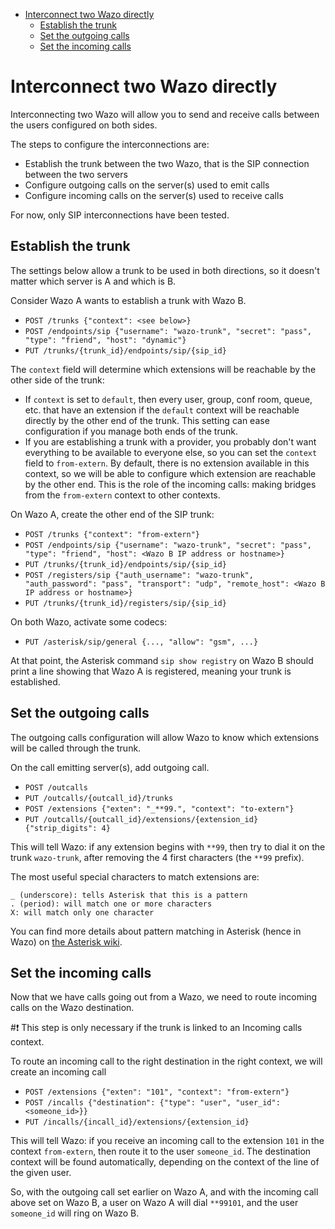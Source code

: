 -   [Interconnect two Wazo directly](#interconnect-two-wazo-directly)
    -   [Establish the trunk](#establish-the-trunk)
    -   [Set the outgoing calls](#set-the-outgoing-calls)
    -   [Set the incoming calls](#set-the-incoming-calls)

Interconnect two Wazo directly
==============================

Interconnecting two Wazo will allow you to send and receive calls
between the users configured on both sides.

The steps to configure the interconnections are:

-   Establish the trunk between the two Wazo, that is the SIP connection
    between the two servers
-   Configure outgoing calls on the server(s) used to emit calls
-   Configure incoming calls on the server(s) used to receive calls

For now, only SIP interconnections have been tested.

Establish the trunk
-------------------

The settings below allow a trunk to be used in both directions, so it
doesn\'t matter which server is A and which is B.

Consider Wazo A wants to establish a trunk with Wazo B.

-   `POST /trunks {"context": <see below>}`
-   `POST /endpoints/sip {"username": "wazo-trunk", "secret": "pass", "type": "friend", "host": "dynamic"}`
-   `PUT /trunks/{trunk_id}/endpoints/sip/{sip_id}`

The `context` field will determine which extensions will be reachable by
the other side of the trunk:

-   If `context` is set to `default`, then every user, group, conf room,
    queue, etc. that have an extension if the `default` context will be
    reachable directly by the other end of the trunk. This setting can
    ease configuration if you manage both ends of the trunk.
-   If you are establishing a trunk with a provider, you probably don\'t
    want everything to be available to everyone else, so you can set the
    `context` field to `from-extern`. By default, there is no extension
    available in this context, so we will be able to configure which
    extension are reachable by the other end. This is the role of the
    incoming calls: making bridges from the `from-extern` context to
    other contexts.

On Wazo A, create the other end of the SIP trunk:

-   `POST /trunks {"context": "from-extern"}`
-   `POST /endpoints/sip {"username": "wazo-trunk", "secret": "pass", "type": "friend", "host": <Wazo B IP address or hostname>}`
-   `PUT /trunks/{trunk_id}/endpoints/sip/{sip_id}`
-   `POST /registers/sip {"auth_username": "wazo-trunk", "auth_password": "pass", "transport": "udp", "remote_host": <Wazo B IP address or hostname>}`
-   `PUT /trunks/{trunk_id}/registers/sip/{sip_id}`

On both Wazo, activate some codecs:

-   `PUT /asterisk/sip/general {..., "allow": "gsm", ...}`

At that point, the Asterisk command `sip show registry` on Wazo B should
print a line showing that Wazo A is registered, meaning your trunk is
established.

Set the outgoing calls
----------------------

The outgoing calls configuration will allow Wazo to know which
extensions will be called through the trunk.

On the call emitting server(s), add outgoing call.

-   `POST /outcalls`
-   `PUT /outcalls/{outcall_id}/trunks`
-   `POST /extensions {"exten": "_**99.", "context": "to-extern"}`
-   `PUT /outcalls/{outcall_id}/extensions/{extension_id} {"strip_digits": 4}`

This will tell Wazo: if any extension begins with `**99`, then try to
dial it on the trunk `wazo-trunk`, after removing the 4 first characters
(the `**99` prefix).

The most useful special characters to match extensions are:

    _ (underscore): tells Asterisk that this is a pattern
    . (period): will match one or more characters
    X: will match only one character

You can find more details about pattern matching in Asterisk (hence in
Wazo) on [the Asterisk
wiki](https://wiki.asterisk.org/wiki/display/AST/Pattern+Matching).

Set the incoming calls
----------------------

Now that we have calls going out from a Wazo, we need to route incoming
calls on the Wazo destination.

#:exclamation: This step is only necessary if the trunk is linked to an Incoming calls
context.

To route an incoming call to the right destination in the right context,
we will create an incoming call

-   `POST /extensions {"exten": "101", "context": "from-extern"}`
-   `POST /incalls {"destination": {"type": "user", "user_id": <someone_id>}}`
-   `PUT /incalls/{incall_id}/extensions/{extension_id}`

This will tell Wazo: if you receive an incoming call to the extension
`101` in the context `from-extern`, then route it to the user
`someone_id`. The destination context will be found automatically,
depending on the context of the line of the given user.

So, with the outgoing call set earlier on Wazo A, and with the incoming
call above set on Wazo B, a user on Wazo A will dial `**99101`, and the
user `someone_id` will ring on Wazo B.

